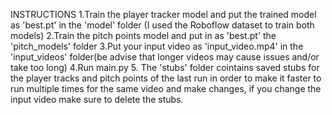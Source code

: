 INSTRUCTIONS
    1.Train the player tracker model and put the trained model as 'best.pt' in the 'model' folder (I used the Roboflow dataset to train both models)
    2.Train the pitch points model and put in as 'best.pt' the 'pitch_models' folder
    3.Put your input video as 'input_video.mp4' in the 'input_videos' folder(be advise that longer videos may cause issues and/or take too long)
    4.Run main.py
    5. The 'stubs' folder cointains saved stubs for the player tracks and pitch points of the last run in order to make it faster to run multiple times for the same video and make changes, if you change the input video make sure to delete the stubs.
